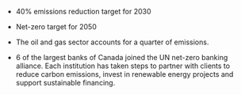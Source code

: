 - 40% emissions reduction target for 2030
- Net-zero target for 2050

- The oil and gas sector accounts for a quarter of emissions.
- 6 of the largest banks of Canada joined the UN net-zero banking alliance. Each institution has taken steps to partner with clients to reduce carbon emissions, invest in renewable energy projects and support sustainable financing.